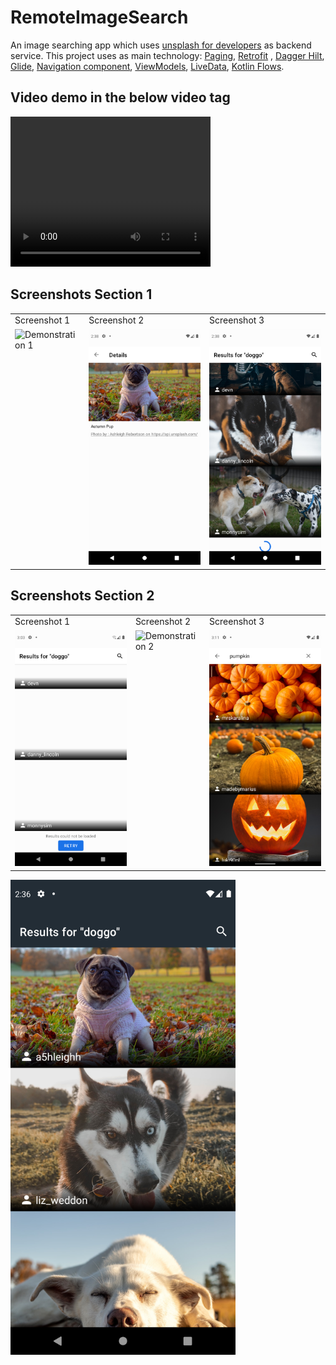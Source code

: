 # RemoteImageSearch

An image searching app which uses [unsplash for developers](https://api.unsplash.com/) as backend
service. This project uses as main
technology: [Paging](https://developer.android.com/topic/libraries/architecture/paging/v3-overview),
[Retrofit](https://square.github.io/retrofit/)
, [Dagger Hilt](https://developer.android.com/training/dependency-injection/hilt-android),
[Glide](https://github.com/bumptech/glide),
[Navigation component](https://developer.android.com/guide/navigation/navigation-getting-started),
[ViewModels](https://developer.android.com/topic/libraries/architecture/viewmodel),
[LiveData](https://developer.android.com/topic/libraries/architecture/livedata),
[Kotlin Flows](https://developer.android.com/kotlin/flow).

## Video demo in the below video tag

<video width="320" height="240">
  <source src="/screenshots/device-2021-11-12-172727.mp4" type="video/mp4">
  Your browser does not support the video tag.
</video>

## Screenshots Section 1

<table>
  <tr>
    <td>Screenshot 1</td>
     <td>Screenshot 2</td>
    <td>Screenshot 3</td>
  </tr>
  <tr>
    <td valign="top"><img src="/screenshots/device-2021-11-12-151237.png" alt="Demonstration 1" width="100%" height="auto"/></td>
    <td valign="top"><img src="/screenshots/device-2021-11-12-143839.png" alt="Demonstration 2" width="100%" height="auto"/></td>
    <td valign="top"><img src="/screenshots/device-2021-11-12-143904.png" alt="Demonstration 2" width="100%" height="auto"/></td>
  </tr>
 </table>
 
 ## Screenshots Section 2

<table>
  <tr>
    <td>Screenshot 1</td>
     <td>Screenshot 2</td>
    <td>Screenshot 3</td>
  </tr>
  <tr>
    <td valign="top"><img src="/screenshots/device-2021-11-12-150341.png" alt="Demonstration 1" width="100%" height="auto"/></td>
    <td valign="top"><img src="/screenshots/device-2021-11-12-151222.png" alt="Demonstration 2" width="100%" height="auto"/></td>
    <td valign="top"><img src="/screenshots/device-2021-11-12-151138.png" alt="Demonstration 2" width="100%" height="auto"/></td>
  </tr>
 </table>

<img src="/screenshots/device-2021-11-12-143646.png" alt="Jetpack Compose Samples" width="360" />
